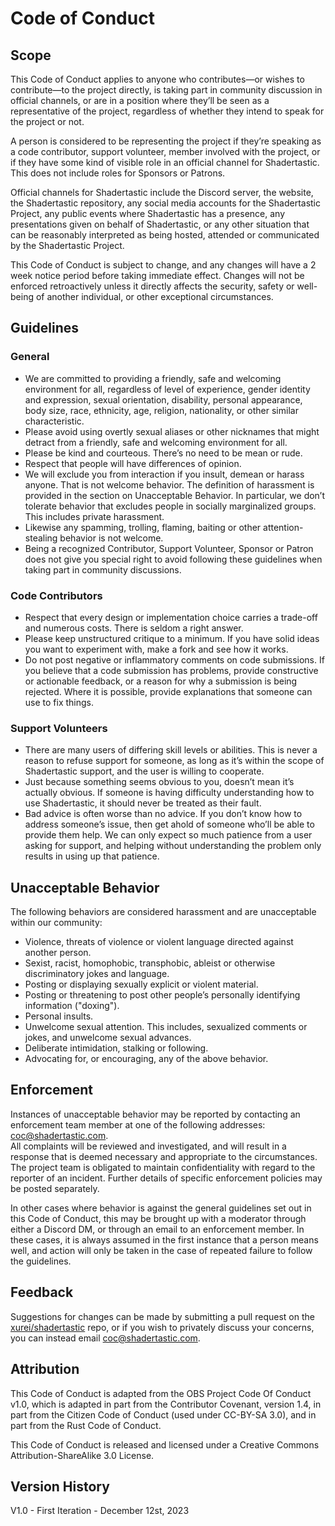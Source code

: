 # Code of Conduct

## Scope

This Code of Conduct applies to anyone who contributes—or wishes to
contribute—to the project directly, is taking part in community
discussion in official channels, or are in a position where they’ll be
seen as a representative of the project, regardless of whether they
intend to speak for the project or not.

A person is considered to be representing the project if they’re
speaking as a code contributor, support volunteer, member involved with
the project, or if they have some kind of visible role in an official
channel for Shadertastic. This does not include roles for Sponsors or Patrons.

Official channels for Shadertastic include the Discord server, the website, the
Shadertastic repository, any social media accounts for the Shadertastic Project,
any public events where Shadertastic has a presence, any presentations given on 
behalf of Shadertastic, or any other situation that can be reasonably interpreted 
as being hosted, attended or communicated by the Shadertastic Project.

This Code of Conduct is subject to change, and any changes will have a 2
week notice period before taking immediate effect. Changes will not be
enforced retroactively unless it directly affects the security, safety
or well-being of another individual, or other exceptional circumstances.

## Guidelines

### General
-  We are committed to providing a friendly, safe and welcoming
   environment for all, regardless of level of experience, gender
   identity and expression, sexual orientation, disability, personal
   appearance, body size, race, ethnicity, age, religion, nationality,
   or other similar characteristic.
-  Please avoid using overtly sexual aliases or other nicknames that
   might detract from a friendly, safe and welcoming environment for
   all.
-  Please be kind and courteous. There’s no need to be mean or rude.
-  Respect that people will have differences of opinion.
-  We will exclude you from interaction if you insult, demean or harass
   anyone. That is not welcome behavior. The definition of harassment is
   provided in the section on Unacceptable Behavior. In particular, we
   don’t tolerate behavior that excludes people in socially marginalized
   groups. This includes private harassment.
-  Likewise any spamming, trolling, flaming, baiting or other
   attention-stealing behavior is not welcome.
-  Being a recognized Contributor, Support Volunteer, Sponsor or Patron
   does not give you special right to avoid following these guidelines
   when taking part in community discussions.

### Code Contributors
-  Respect that every design or implementation choice carries a
   trade-off and numerous costs. There is seldom a right answer.
-  Please keep unstructured critique to a minimum. If you have solid
   ideas you want to experiment with, make a fork and see how it works.
-  Do not post negative or inflammatory comments on code submissions. If
   you believe that a code submission has problems, provide constructive
   or actionable feedback, or a reason for why a submission is being
   rejected. Where it is possible, provide explanations that someone can
   use to fix things.

### Support Volunteers

-  There are many users of differing skill levels or abilities. This is
   never a reason to refuse support for someone, as long as it’s within
   the scope of Shadertastic support, and the user is willing to cooperate.
-  Just because something seems obvious to you, doesn’t mean it’s
   actually obvious. If someone is having difficulty understanding how
   to use Shadertastic, it should never be treated as their fault.
-  Bad advice is often worse than no advice. If you don’t know how to
   address someone’s issue, then get ahold of someone who’ll be able to
   provide them help. We can only expect so much patience from a user
   asking for support, and helping without understanding the problem
   only results in using up that patience.

## Unacceptable Behavior

The following behaviors are considered harassment and are unacceptable
within our community:

-  Violence, threats of violence or violent language directed against
   another person.
-  Sexist, racist, homophobic, transphobic, ableist or otherwise
   discriminatory jokes and language.
-  Posting or displaying sexually explicit or violent material.
-  Posting or threatening to post other people’s personally identifying
   information ("doxing").
-  Personal insults.
-  Unwelcome sexual attention. This includes, sexualized comments or
   jokes, and unwelcome sexual advances.
-  Deliberate intimidation, stalking or following.
-  Advocating for, or encouraging, any of the above behavior.

## Enforcement

Instances of unacceptable behavior may be reported by contacting an
enforcement team member at one of the following addresses:
[coc@shadertastic.com](mailto:coc@shadertastic.com).  
All complaints will be reviewed and investigated,
and will result in a response that is deemed necessary and appropriate
to the circumstances. The project team is obligated to maintain
confidentiality with regard to the reporter of an incident. Further
details of specific enforcement policies may be posted separately.

In other cases where behavior is against the general guidelines set out
in this Code of Conduct, this may be brought up with a moderator through
either a Discord DM, or through an email to an enforcement member. In
these cases, it is always assumed in the first instance that a person
means well, and action will only be taken in the case of repeated
failure to follow the guidelines.

## Feedback

Suggestions for changes can be made by submitting a pull request on the
[xurei/shadertastic](https://github.com/xurei/shadertastic)
repo, or if you wish to privately discuss your concerns, you can instead
email [coc@shadertastic.com](mailto:coc@shadertastic.com).

## Attribution

This Code of Conduct is adapted from the OBS Project Code Of Conduct v1.0, 
which is adapted in part from the Contributor Covenant,
version 1.4, in part from the Citizen Code of Conduct (used under
CC-BY-SA 3.0), and in part from the Rust Code of Conduct.

This Code of Conduct is released and licensed under a Creative Commons
Attribution-ShareAlike 3.0 License.

## Version History
V1.0 - First Iteration - December 12st, 2023
